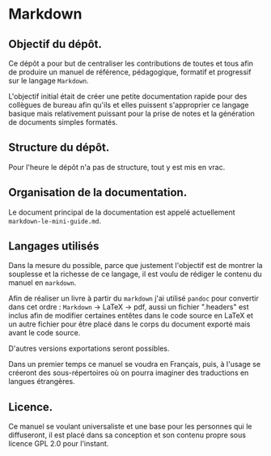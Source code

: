# Markdown

## Objectif du dépôt.

Ce dépôt a pour but de centraliser les contributions de toutes et tous afin de produire un manuel de référence, pédagogique, formatif et progressif sur le langage `Markdown`.

L'objectif initial était de créer une petite documentation rapide pour des collègues de bureau afin qu'ils et elles puissent s'approprier ce langage basique mais relativement puissant pour la prise de notes et la génération de documents simples formatés.

## Structure du dépôt.

Pour l'heure le dépôt n'a pas de structure, tout y est mis en vrac.

## Organisation de la documentation.

Le document principal de la documentation est appelé actuellement `markdown-le-mini-guide.md`.



## Langages utilisés

Dans la mesure du possible, parce que justement l'objectif est de montrer la souplesse et la richesse de ce langage, il est voulu de rédiger le contenu du manuel en `markdown`.

Afin de réaliser un livre à partir du `markdown` j'ai utilisé `pandoc` pour convertir dans cet ordre : `Markdown` &rightarrow; LaTeX &rightarrow; pdf, aussi un fichier ".headers" est inclus afin de modifier certaines entêtes dans le code source en LaTeX et un autre fichier pour être placé dans le corps du document exporté mais avant le code source.

D'autres versions exportations seront possibles.

Dans un premier temps ce manuel se voudra en Français, puis, à l'usage se créeront des sous-répertoires où on pourra imaginer des traductions en langues étrangères.

## Licence.

Ce manuel se voulant universaliste et une base pour les personnes qui le diffuseront, il est placé dans sa conception et son contenu propre sous licence GPL 2.0 pour l'instant.
